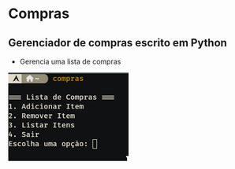 # Compras

## Gerenciador de compras escrito em Python

- Gerencia uma lista de compras

<img src='Compras.png'>

